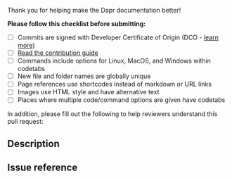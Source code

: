 Thank you for helping make the Dapr documentation better!

**Please follow this checklist before submitting:**
- [ ] Commits are signed with Developer Certificate of Origin (DCO - [learn more](https://docs.dapr.io/contributing/contributing-overview/#developer-certificate-of-origin-signing-your-work))
- [ ] [Read the contribution guide](https://docs.dapr.io/contributing/docs-contrib/)
- [ ] Commands include options for Linux, MacOS, and Windows within codetabs
- [ ] New file and folder names are globally unique
- [ ] Page references use shortcodes instead of markdown or URL links
- [ ] Images use HTML style and have alternative text
- [ ] Places where multiple code/command options are given have codetabs

In addition, please fill out the following to help reviewers understand this pull request:

## Description

<!--Please explain the changes you've made-->

## Issue reference

<!--Please reference the issue this PR will close: #[issue number]-->
